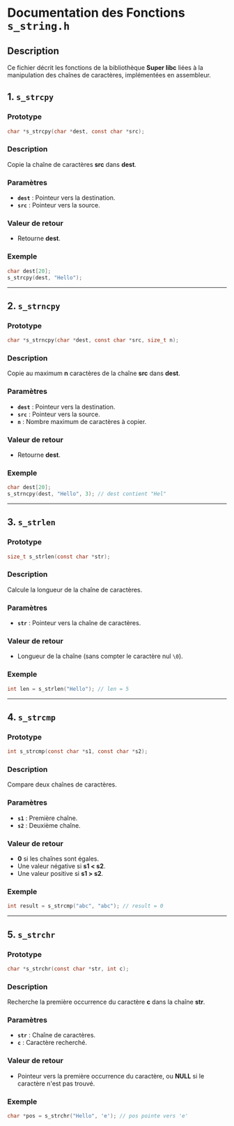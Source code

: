 # Documentation des Fonctions `s_string.h`

## Description
Ce fichier décrit les fonctions de la bibliothèque **Super libc** liées à la manipulation des chaînes de caractères, implémentées en assembleur.

## 1. `s_strcpy`
### Prototype
```c
char *s_strcpy(char *dest, const char *src);
```
### Description
Copie la chaîne de caractères **src** dans **dest**.

### Paramètres
- **`dest`** : Pointeur vers la destination.
- **`src`** : Pointeur vers la source.

### Valeur de retour
- Retourne **dest**.

### Exemple
```c
char dest[20];
s_strcpy(dest, "Hello");
```

---

## 2. `s_strncpy`
### Prototype
```c
char *s_strncpy(char *dest, const char *src, size_t n);
```
### Description
Copie au maximum **n** caractères de la chaîne **src** dans **dest**.

### Paramètres
- **`dest`** : Pointeur vers la destination.
- **`src`** : Pointeur vers la source.
- **`n`** : Nombre maximum de caractères à copier.

### Valeur de retour
- Retourne **dest**.

### Exemple
```c
char dest[20];
s_strncpy(dest, "Hello", 3); // dest contient "Hel"
```

---

## 3. `s_strlen`
### Prototype
```c
size_t s_strlen(const char *str);
```
### Description
Calcule la longueur de la chaîne de caractères.

### Paramètres
- **`str`** : Pointeur vers la chaîne de caractères.

### Valeur de retour
- Longueur de la chaîne (sans compter le caractère nul `\0`).

### Exemple
```c
int len = s_strlen("Hello"); // len = 5
```

---

## 4. `s_strcmp`
### Prototype
```c
int s_strcmp(const char *s1, const char *s2);
```
### Description
Compare deux chaînes de caractères.

### Paramètres
- **`s1`** : Première chaîne.
- **`s2`** : Deuxième chaîne.

### Valeur de retour
- **0** si les chaînes sont égales.
- Une valeur négative si **s1 < s2**.
- Une valeur positive si **s1 > s2**.

### Exemple
```c
int result = s_strcmp("abc", "abc"); // result = 0
```

---

## 5. `s_strchr`
### Prototype
```c
char *s_strchr(const char *str, int c);
```
### Description
Recherche la première occurrence du caractère **c** dans la chaîne **str**.

### Paramètres
- **`str`** : Chaîne de caractères.
- **`c`** : Caractère recherché.

### Valeur de retour
- Pointeur vers la première occurrence du caractère, ou **NULL** si le caractère n'est pas trouvé.

### Exemple
```c
char *pos = s_strchr("Hello", 'e'); // pos pointe vers 'e'
```
